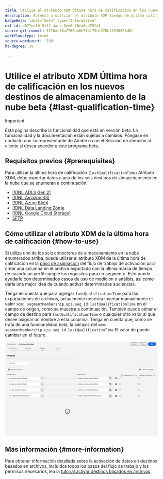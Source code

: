 ```yaml
---
title: Utilice el atributo XDM Última hora de calificación en los nuevos destinos de almacenamiento de la nube beta
description: Aprenda a utilizar el atributo XDM tiempo de última calificación en los nuevos destinos de almacenamiento en la nube beta
badgeBeta: label="Beta" type="Informative"
exl-id: d077ea10-5ff2-4acc-8ee6-78ea6cd752d1
source-git-commit: 7130ac46a7768ea6e71bf73eb970bf2890323d0f
workflow-type: tm+mt
source-wordcount: '290'
ht-degree: 1%

---
```


# Utilice el atributo XDM Última hora de calificación en los nuevos destinos de almacenamiento de la nube beta {#last-qualification-time}

>[!IMPORTANT]
> 
>Esta página describe la funcionalidad que está en versión beta. La funcionalidad y la documentación están sujetas a cambios. Póngase en contacto con su representante de Adobe o con el Servicio de atención al cliente si desea acceder a este programa beta.

## Requisitos previos {#prerequisites}

Para utilizar la última hora de calificación (`lastQualificationTime`) Atributo XDM, debe exportar datos a uno de los seis destinos de almacenamiento en la nube que se enumeran a continuación:

* [[!DNL ADLS Gen 2]](/help/destinations/catalog/cloud-storage/adls-gen2.md)
* [[!DNL Amazon S3]](/help/destinations/catalog/cloud-storage/amazon-s3.md)
* [[!DNL Azure Blob]](/help/destinations/catalog/cloud-storage/azure-blob.md)
* [[!DNL Data Landing Zon]e](/help/destinations/catalog/cloud-storage/data-landing-zone.md)
* [[!DNL Google Cloud Storage]](/help/destinations/catalog/cloud-storage/google-cloud-storage.md)
* [SFTP](/help/destinations/catalog/cloud-storage/sftp.md)

## Cómo utilizar el atributo XDM de la última hora de calificación {#how-to-use}

Si utiliza uno de los seis conectores de almacenamiento en la nube enumerados arriba, puede utilizar el atributo XDM de la última hora de calificación en la [paso de asignación](/help/destinations/ui/activate-batch-profile-destinations.md#mapping) del flujo de trabajo de activación para crear una columna en el archivo exportado con la última marca de tiempo de cuando un perfil cumple los requisitos para un segmento. Esto puede ayudarle con determinados casos de uso de medición o análisis, así como darle una mejor idea de cuándo activar determinadas audiencias.

Tenga en cuenta que para agregar `lastQualificationTime` para las exportaciones de archivos, actualmente necesita insertar manualmente el valor `xdm: segmentMembership.ups.seg_id.lastQualificationTime` en el campo de origen, como se muestra a continuación. También puede editar el campo de destino para `lastQualificationTime` o cualquier otro valor al que desee asignar un nombre a esta columna. Tenga en cuenta que, como se trata de una funcionalidad beta, la sintaxis del `xdm: segmentMembership.ups.seg_id.lastQualificationTime` El valor de puede cambiar en el futuro.

![Grabación de pantalla que muestra la última hora de clasificación del atributo XDM pegado en el paso de asignación](/help/destinations/ui/last-qualification-time.gif)

## Más información {#more-information}

Para obtener información detallada sobre la activación de datos en destinos basados en archivos, incluidos todos los pasos del flujo de trabajo y los permisos necesarios, lea la [tutorial activar destinos basados en archivos](/help/destinations/ui/activate-batch-profile-destinations.md).
